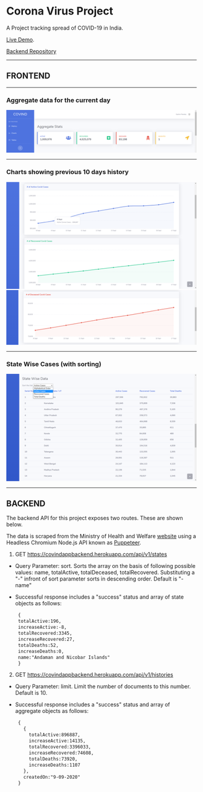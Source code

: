 # Corona Virus Project
A Project tracking spread of COVID-19 in India.

[Live Demo](https://covind.netlify.app/).

[Backend Repository](https://github.com/sach0499/corona-virus-project-v2)

---

## FRONTEND

---

### Aggregate data for the current day
![Aggregate Data](/images/toppart.png)

---

### Charts showing previous 10 days history
![Chart1](/images/Chart1.png)
![Chart2](/images/Chart2.png)

---

### State Wise Cases (with sorting)
![Table](/images/table.png)

---

## BACKEND

The backend API for this project exposes two routes. These are shown below.

The data is scraped from the Ministry of Health and Welfare [website](https://www.mohfw.gov.in/) using a Headless Chromium Node.js API known as [Puppeteer](https://github.com/puppeteer/puppeteer). 

1. GET https://covindappbackend.herokuapp.com/api/v1/states
 - Query Parameter: sort. Sorts the array on the basis of following possible values: name, totalActive, totalDeceased, totalRecovered. Substituting a "-" infront of sort parameter sorts in descending order. Default is "-name"
 - Successful response includes a "success" status and array of state objects as follows:
        
        {
        totalActive:196,
        increaseActive:-8,
        totalRecovered:3345,
        increaseRecovered:27,
        totalDeaths:52,
        increaseDeaths:0,
        name:"Andaman and Nicobar Islands"
        }
        
2. GET https://covindappbackend.herokuapp.com/api/v1/histories
 - Query Parameter: limit. Limit the number of documents to this number. Default is 10.
 - Successful response includes a "success" status and array of aggregate objects as follows:
        
        {
          {  
            totalActive:896887,
            increaseActive:14135,
            totalRecovered:3396033,
            increaseRecovered:74608,
            totalDeaths:73920,
            increaseDeaths:1107
          },
          createdOn:"9-09-2020"
        }
